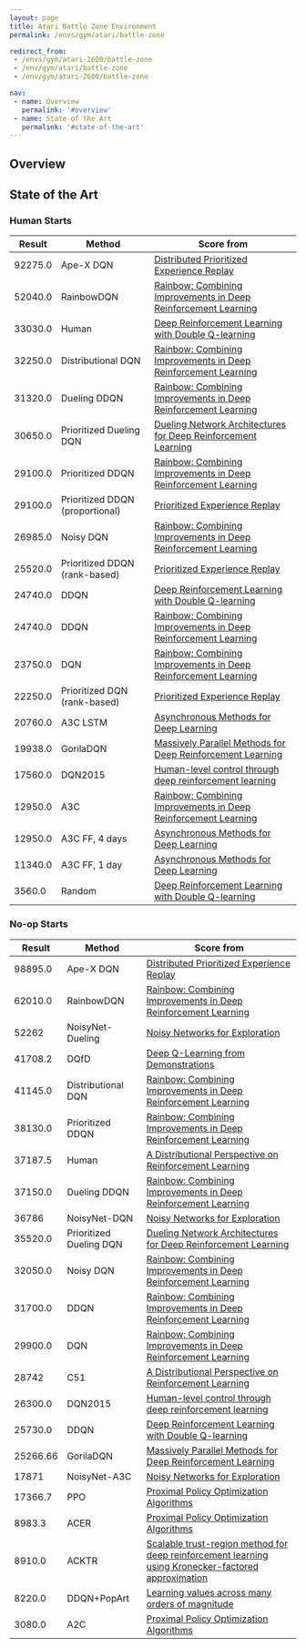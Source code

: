 ```yaml
---
layout: page
title: Atari Battle Zone Environment
permalink: /envs/gym/atari/battle-zone

redirect_from:
 - /envs/gym/atari-2600/battle-zone
 - /env/gym/atari/battle-zone
 - /env/gym/atari-2600/battle-zone

nav:
 - name: Overview
   permalink: '#overview'
 - name: State of the Art
   permalink: '#state-of-the-art'
---
```



## Overview

## State of the Art

### Human Starts

| Result | Method | Score from |
|--------|--------|------------|
| 92275.0 | Ape-X DQN | [Distributed Prioritized Experience Replay](https://arxiv.org/abs/1803.00933) |
| 52040.0 | RainbowDQN | [Rainbow: Combining Improvements in Deep Reinforcement Learning](https://arxiv.org/abs/1710.02298) |
| 33030.0 | Human | [Deep Reinforcement Learning with Double Q-learning](https://arxiv.org/abs/1509.06461) |
| 32250.0 | Distributional DQN | [Rainbow: Combining Improvements in Deep Reinforcement Learning](https://arxiv.org/abs/1710.02298) |
| 31320.0 | Dueling DDQN | [Rainbow: Combining Improvements in Deep Reinforcement Learning](https://arxiv.org/abs/1710.02298) |
| 30650.0 | Prioritized Dueling DQN | [Dueling Network Architectures for Deep Reinforcement Learning](https://arxiv.org/abs/1511.06581) |
| 29100.0 | Prioritized DDQN | [Rainbow: Combining Improvements in Deep Reinforcement Learning](https://arxiv.org/abs/1710.02298) |
| 29100.0 | Prioritized DDQN (proportional) | [Prioritized Experience Replay](https://arxiv.org/abs/1511.05952) |
| 26985.0 | Noisy DQN | [Rainbow: Combining Improvements in Deep Reinforcement Learning](https://arxiv.org/abs/1710.02298) |
| 25520.0 | Prioritized DDQN (rank-based) | [Prioritized Experience Replay](https://arxiv.org/abs/1511.05952) |
| 24740.0 | DDQN | [Deep Reinforcement Learning with Double Q-learning](https://arxiv.org/abs/1509.06461) |
| 24740.0 | DDQN | [Rainbow: Combining Improvements in Deep Reinforcement Learning](https://arxiv.org/abs/1710.02298) |
| 23750.0 | DQN | [Rainbow: Combining Improvements in Deep Reinforcement Learning](https://arxiv.org/abs/1710.02298) |
| 22250.0 | Prioritized DQN (rank-based) | [Prioritized Experience Replay](https://arxiv.org/abs/1511.05952) |
| 20760.0 | A3C LSTM | [Asynchronous Methods for Deep Learning](https://arxiv.org/abs/1602.01783) |
| 19938.0 | GorilaDQN | [Massively Parallel Methods for Deep Reinforcement Learning](https://arxiv.org/abs/1507.04296) |
| 17560.0 | DQN2015 | [Human-level control through deep reinforcement learning](https://web.stanford.edu/class/psych209/Readings/MnihEtAlHassibis15NatureControlDeepRL.pdf) |
| 12950.0 | A3C | [Rainbow: Combining Improvements in Deep Reinforcement Learning](https://arxiv.org/abs/1710.02298) |
| 12950.0 | A3C FF, 4 days | [Asynchronous Methods for Deep Learning](https://arxiv.org/abs/1602.01783) |
| 11340.0 | A3C FF, 1 day | [Asynchronous Methods for Deep Learning](https://arxiv.org/abs/1602.01783) |
| 3560.0 | Random | [Deep Reinforcement Learning with Double Q-learning](https://arxiv.org/abs/1509.06461) |

### No-op Starts

| Result | Method | Score from |
|--------|--------|------------|
| 98895.0 | Ape-X DQN | [Distributed Prioritized Experience Replay](https://arxiv.org/abs/1803.00933) |
| 62010.0 | RainbowDQN | [Rainbow: Combining Improvements in Deep Reinforcement Learning](https://arxiv.org/abs/1710.02298) |
| 52262 | NoisyNet-Dueling | [Noisy Networks for Exploration](https://arxiv.org/abs/1706.10295) |
| 41708.2 | DQfD | [Deep Q-Learning from Demonstrations](https://arxiv.org/abs/1704.03732) |
| 41145.0 | Distributional DQN | [Rainbow: Combining Improvements in Deep Reinforcement Learning](https://arxiv.org/abs/1710.02298) |
| 38130.0 | Prioritized DDQN | [Rainbow: Combining Improvements in Deep Reinforcement Learning](https://arxiv.org/abs/1710.02298) |
| 37187.5 | Human | [A Distributional Perspective on Reinforcement Learning](https://arxiv.org/abs/1707.06887) |
| 37150.0 | Dueling DDQN | [Rainbow: Combining Improvements in Deep Reinforcement Learning](https://arxiv.org/abs/1710.02298) |
| 36786 | NoisyNet-DQN | [Noisy Networks for Exploration](https://arxiv.org/abs/1706.10295) |
| 35520.0 | Prioritized Dueling DQN | [Dueling Network Architectures for Deep Reinforcement Learning](https://arxiv.org/abs/1511.06581) |
| 32050.0 | Noisy DQN | [Rainbow: Combining Improvements in Deep Reinforcement Learning](https://arxiv.org/abs/1710.02298) |
| 31700.0 | DDQN | [Rainbow: Combining Improvements in Deep Reinforcement Learning](https://arxiv.org/abs/1710.02298) |
| 29900.0 | DQN | [Rainbow: Combining Improvements in Deep Reinforcement Learning](https://arxiv.org/abs/1710.02298) |
| 28742 | C51 | [A Distributional Perspective on Reinforcement Learning](https://arxiv.org/abs/1707.06887) |
| 26300.0 | DQN2015 | [Human-level control through deep reinforcement learning](https://web.stanford.edu/class/psych209/Readings/MnihEtAlHassibis15NatureControlDeepRL.pdf) |
| 25730.0 | DDQN | [Deep Reinforcement Learning with Double Q-learning](https://arxiv.org/abs/1509.06461) |
| 25266.66 | GorilaDQN | [Massively Parallel Methods for Deep Reinforcement Learning](https://arxiv.org/abs/1507.04296) |
| 17871 | NoisyNet-A3C | [Noisy Networks for Exploration](https://arxiv.org/abs/1706.10295) |
| 17366.7 | PPO | [Proximal Policy Optimization Algorithms](https://arxiv.org/abs/1707.06347) |
| 8983.3 | ACER | [Proximal Policy Optimization Algorithms](https://arxiv.org/abs/1707.06347) |
| 8910.0 | ACKTR | [Scalable trust-region method for deep reinforcement learning using Kronecker-factored approximation](https://arxiv.org/abs/1708.05144) |
| 8220.0 | DDQN+PopArt | [Learning values across many orders of magnitude](https://arxiv.org/abs/1602.07714) |
| 3080.0 | A2C | [Proximal Policy Optimization Algorithms](https://arxiv.org/abs/1707.06347) |

